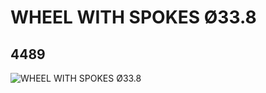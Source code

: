 # WHEEL WITH SPOKES Ø33.8
## 4489
![WHEEL WITH SPOKES Ø33.8](https://lc-www-live-s.legocdn.com/media/bricks/5/2/4211279.jpg)